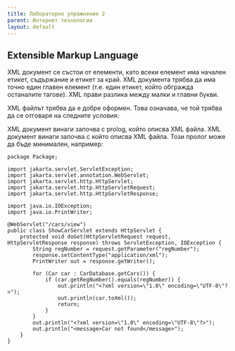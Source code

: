 ```yaml
---
title: Лабораторно упражнение 2
parent: Интернет технологии
layout: default
---
```


## Extensible Markup Language
XML документ се състои от елементи, като всеки елемент има начален етикет, съдържание и етикет за край. XML документа трябва да има точно един главен елемент (т.е. един етикет, който обгражда останалите тагове). XML прави разлика между малки и главни букви.

XML файлът трябва да е добре оформен. Това означава, че той трябва да се отговаря на следните условия:

XML документ винаги започва с prolog, който описва XML файла.
XML документ винаги започва с който описва XML файла. Този пролог може да бъде минимален, например:

```
package Package;

import jakarta.servlet.ServletException;
import jakarta.servlet.annotation.WebServlet;
import jakarta.servlet.http.HttpServlet;
import jakarta.servlet.http.HttpServletRequest;
import jakarta.servlet.http.HttpServletResponse;

import java.io.IOException;
import java.io.PrintWriter;

@WebServlet("/cars/view")
public class ShowCarServlet extends HttpServlet {
    protected void doGet(HttpServletRequest request, HttpServletResponse response) throws ServletException, IOException {
        String regNumber = request.getParameter("regNumber");
        response.setContentType("application/xml");
        PrintWriter out = response.getWriter();

        for (Car car : CarDatabase.getCars()) {
            if (car.getRegNumber().equals(regNumber)) {
                out.println("<?xml version=\"1.0\" encoding=\"UTF-8\"?>");
                out.println(car.toXml());
                return;
            }
        }
        out.println("<?xml version=\"1.0\" encoding=\"UTF-8\"?>");
        out.println("<message>Car not found</message>");
    }
}
```
